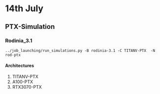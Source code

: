 # 14th July
## PTX-Simulation
### Rodinia_3.1
`../job_launching/run_simulations.py -B rodinia-3.1 -C TITANV-PTX  -N rod-ptx`
#### Architectures 
1. TITANV-PTX
2. A100-PTX
3. RTX3070-PTX
